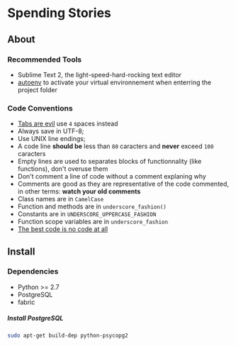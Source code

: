 # Spending Stories

## About 

### Recommended Tools

- Sublime Text 2, the light-speed-hard-rocking text editor
- [autoenv](https://github.com/kennethreitz/autoenv) to activate your virtual 
  environnement when enterring the project folder 

### Code Conventions

- [Tabs are evil](http://www.emacswiki.org/emacs/TabsAreEvil) use `4` spaces instead
- Always save in UTF-8;
- Use UNIX line endings;
- A code line **should be** less than `80` caracters and **never** exceed `100` caracters  
- Empty lines are used to separates blocks of functionnality (like functions), don't overuse them
- Don't comment a line of code without a comment explaning why 
- Comments are good as they are representative of the code commented, in other terms: **watch your old comments**
- Class names are in `CamelCase`
- Function and methods are in `underscore_fashion()`
- Constants are in `UNDERSCORE_UPPERCASE_FASHION`
- Function scope variables are in `underscore_fashion`
- [The best code is no code at all](http://www.codinghorror.com/blog/2007/05/the-best-code-is-no-code-at-all.html)


## Install 

### Dependencies 
- Python >= 2.7
- PostgreSQL 
- fabric 




##### Install PostgreSQL

```bash
sudo apt-get build-dep python-psycopg2
```

